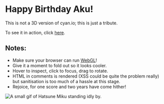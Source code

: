# Happy Birthday Aku!

This is not a 3D version of cyan.io; this is just a tribute.

To see it in action, click [here](http://dl.dropboxusercontent.com/u/704818/EscPod/Oz/index.html).

## Notes:

* Make sure your browser can run [WebGL](http://webglreport.com/)!
* Give it a moment to fold out so it looks cooler.
* Hover to inspect, click to focus, drag to rotate.
* HTML in comments is rendered (XSS could be quite the problem really) but sanitisation is too much of a hassle at this stage.
* Rejoice, for one score and two years have come hither!

![A small gif of Hatsune Miku standing idly by.](http://fc01.deviantart.net/fs71/f/2013/155/5/3/another_free_pixel__hatsune_miku__by_gumithealien-d67tuqk.gif "Happy 22nd!")